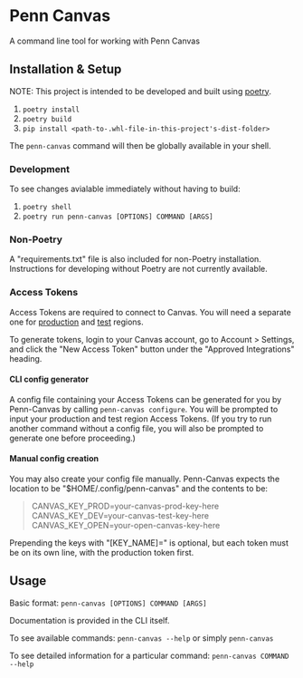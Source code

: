 # Penn Canvas

A command line tool for working with Penn Canvas

## Installation & Setup

NOTE: This project is intended to be developed and built using [poetry](https://python-poetry.org/).

1. `poetry install`
2. `poetry build`
3. `pip install <path-to-.whl-file-in-this-project's-dist-folder>`

The `penn-canvas` command will then be globally available in your shell.

### Development

To see changes avialable immediately without having to build:

1. `poetry shell`
2. `poetry run penn-canvas [OPTIONS] COMMAND [ARGS]`

### Non-Poetry

A "requirements.txt" file is also included for non-Poetry installation. Instructions for developing without Poetry are not currently available.

### Access Tokens

Access Tokens are required to connect to Canvas. You will need a separate one for [production](https://canvas.upenn.edu/) and [test](https://upenn.test.instructure.com/) regions.

To generate tokens, login to your Canvas account, go to Account > Settings, and click the "New Access Token" button under the "Approved Integrations" heading.

#### CLI config generator

A config file containing your Access Tokens can be generated for you by Penn-Canvas by calling `penn-canvas configure`. You will be prompted to input your production and test region Access Tokens. (If you try to run another command without a config file, you will also be prompted to generate one before proceeding.)

#### Manual config creation

You may also create your config file manually. Penn-Canvas expects the location to be "$HOME/.config/penn-canvas" and the contents to be:

> CANVAS_KEY_PROD=your-canvas-prod-key-here  
> CANVAS_KEY_DEV=your-canvas-test-key-here  
> CANVAS_KEY_OPEN=your-open-canvas-key-here

Prepending the keys with "[KEY_NAME]=" is optional, but each token must be on its own line, with the production token first.

## Usage

Basic format: `penn-canvas [OPTIONS] COMMAND [ARGS]`

Documentation is provided in the CLI itself.

To see available commands: `penn-canvas --help` or simply `penn-canvas`

To see detailed information for a particular command: `penn-canvas COMMAND --help`
